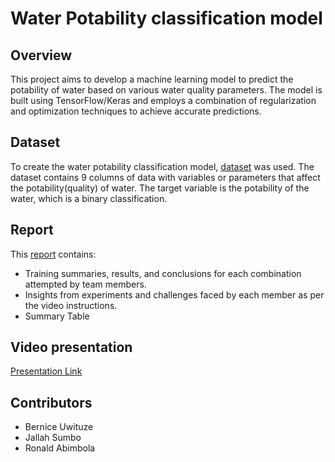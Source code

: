 # Water Potability classification model

## Overview

This project aims to develop a machine learning model to predict the potability of water based on various water quality parameters.
The model is built using TensorFlow/Keras and employs a combination of regularization and optimization techniques to achieve accurate predictions.

## Dataset

To create the water potability classification model, [dataset](https://drive.google.com/file/d/1VXHjV4Hi7d__I9v2KYudh32OVud3aEvm/view) was used. The
dataset contains 9 columns of data with variables or parameters that affect the potability(quality) of water. The target variable is the potability of
the water, which is a binary classification.

## Report

This [report](https://docs.google.com/document/d/1AgdmvRp8qyNhfxO5LFJ3Hs75yyKc_AaFCAi10gq8i64/edit?usp=sharing) contains:
- Training summaries, results, and conclusions for each combination attempted by team members.
- Insights from experiments and challenges faced by each member as per the video instructions.
- Summary Table

## Video presentation

[Presentation Link](https://drive.google.com/file/d/14BR4BXGdF_uZl8S0_1GZnnjIMjCteBrn/view?usp=sharing)

## Contributors

- Bernice Uwituze
- Jallah Sumbo
- Ronald Abimbola

